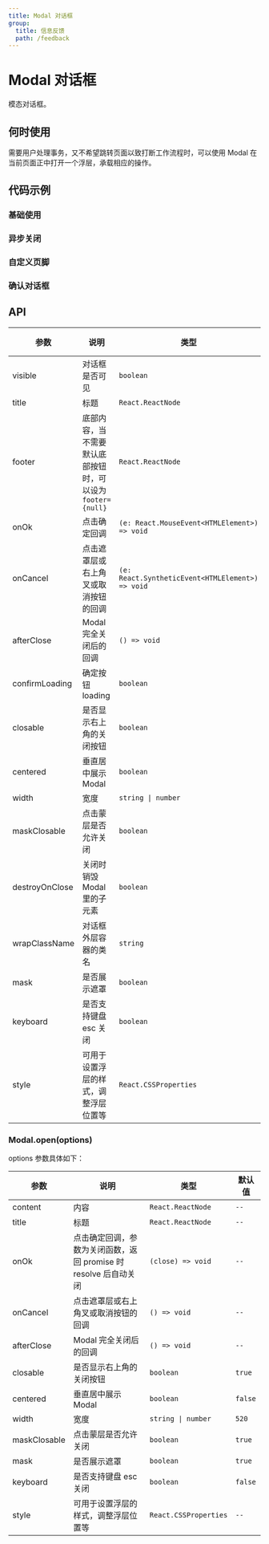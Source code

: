 ```yaml
---
title: Modal 对话框
group:
  title: 信息反馈
  path: /feedback
---
```


# Modal 对话框

模态对话框。

## 何时使用

需要用户处理事务，又不希望跳转页面以致打断工作流程时，可以使用 Modal 在当前页面正中打开一个浮层，承载相应的操作。

## 代码示例

### 基础使用

<code src="./demo/base"></code>

### 异步关闭

<code src="./demo/asyncClose"></code>

### 自定义页脚

<code src="./demo/customFooter"></code>

### 确认对话框

<code src="./demo/open"></code>

## API

| 参数           | 说明                                                       | 类型                                             | 默认值  |
| -------------- | ---------------------------------------------------------- | ------------------------------------------------ | ------- |
| visible        | 对话框是否可见                                             | `boolean`                                        | `--`    |
| title          | 标题                                                       | `React.ReactNode`                                | `--`    |
| footer         | 底部内容，当不需要默认底部按钮时，可以设为 `footer={null}` | `React.ReactNode`                                | `--`    |
| onOk           | 点击确定回调                                               | `(e: React.MouseEvent<HTMLElement>) => void`     | `--`    |
| onCancel       | 点击遮罩层或右上角叉或取消按钮的回调                       | `(e: React.SyntheticEvent<HTMLElement>) => void` | `--`    |
| afterClose     | Modal 完全关闭后的回调                                     | `() => void`                                     | `--`    |
| confirmLoading | 确定按钮 loading                                           | `boolean`                                        | `false` |
| closable       | 是否显示右上角的关闭按钮                                   | `boolean`                                        | `true`  |
| centered       | 垂直居中展示 Modal                                         | `boolean`                                        | `false` |
| width          | 宽度                                                       | `string \| number`                               | `520`   |
| maskClosable   | 点击蒙层是否允许关闭                                       | `boolean`                                        | `true`  |
| destroyOnClose | 关闭时销毁 Modal 里的子元素                                | `boolean`                                        | `false` |
| wrapClassName  | 对话框外层容器的类名                                       | `string`                                         | `--`    |
| mask           | 是否展示遮罩                                               | `boolean`                                        | `true`  |
| keyboard       | 是否支持键盘 esc 关闭                                      | `boolean`                                        | `false` |
| style          | 可用于设置浮层的样式，调整浮层位置等                       | `React.CSSProperties`                            | `--`    |

### Modal.open(options)

options 参数具体如下：

| 参数         | 说明                                                             | 类型                  | 默认值  |
| ------------ | ---------------------------------------------------------------- | --------------------- | ------- |
| content      | 内容                                                             | `React.ReactNode`     | `--`    |
| title        | 标题                                                             | `React.ReactNode`     | `--`    |
| onOk         | 点击确定回调，参数为关闭函数，返回 promise 时 resolve 后自动关闭 | `(close) => void`     | `--`    |
| onCancel     | 点击遮罩层或右上角叉或取消按钮的回调                             | `() => void`          | `--`    |
| afterClose   | Modal 完全关闭后的回调                                           | `() => void`          | `--`    |
| closable     | 是否显示右上角的关闭按钮                                         | `boolean`             | `true`  |
| centered     | 垂直居中展示 Modal                                               | `boolean`             | `false` |
| width        | 宽度                                                             | `string \| number`    | `520`   |
| maskClosable | 点击蒙层是否允许关闭                                             | `boolean`             | `true`  |
| mask         | 是否展示遮罩                                                     | `boolean`             | `true`  |
| keyboard     | 是否支持键盘 esc 关闭                                            | `boolean`             | `false` |
| style        | 可用于设置浮层的样式，调整浮层位置等                             | `React.CSSProperties` | `--`    |
